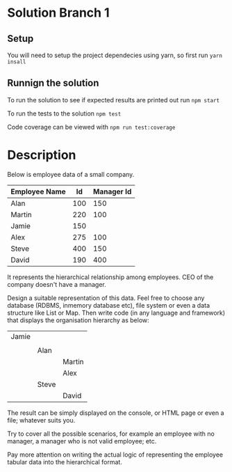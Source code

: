# Solution Branch 1

## Setup

You will need to setup the project dependecies using yarn, so first run
`yarn insall`

## Runnign the solution

To run the solution to see if expected results are printed out run
`npm start`

To run the tests to the solution
`npm test`

Code coverage can be viewed with `npm run test:coverage`
# Description

Below is employee data of a small company.

| Employee Name | Id  | Manager Id |
|---------------|-----|------------|
| Alan          | 100 | 150        |
| Martin        | 220 | 100        |
| Jamie         | 150 |            |
| Alex          | 275 | 100        |
| Steve         | 400 | 150        |
| David         | 190 | 400        |

It represents the hierarchical relationship among employees. CEO of the company doesn't
have a manager.


Design a suitable representation of this data. Feel free to choose any database (RDBMS, inmemory
database etc), file system or even a data structure like List or Map. Then write code
(in any language and framework) that displays the organisation hierarchy as below:

|       |       |        |
|-------|-------|--------|
| Jamie |       |        |
|       |       |        |
|       | Alan  |        |
|       |       | Martin |
|       |       | Alex   |
|       | Steve |        |
|       |       | David  |


The result can be simply displayed on the console, or HTML page or even a file; whatever
suits you.

Try to cover all the possible scenarios, for example an employee with no manager, a
manager who is not valid employee; etc.

Pay more attention on writing the actual logic of representing the employee tabular data into
the hierarchical format.
